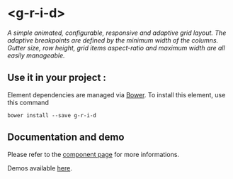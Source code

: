 # &lt;g-r-i-d&gt;

_A simple animated, configurable, responsive and adaptive grid layout.
The adaptive breakpoints are defined by the minimum width of the columns.
Gutter size, row height, grid items aspect-ratio and maximum width are all easily manageable._

## Use it in your project :

Element dependencies are managed via [Bower](http://bower.io/). To install this element,
use this command

    bower install --save g-r-i-d


## Documentation and demo

Please refer to the <a href="https://vguillou.github.io/webcomponents/g-r-i-d/">component page</a> for more informations.

Demos available <a href="https://vguillou.github.io/webcomponents/g-r-i-d/demo">here</a>.